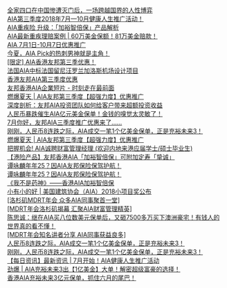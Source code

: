   
[全家四口在中国惨遭灭门后，一场跨越国界的人性博弈](http://www.dianyue.me/archives/487/amrbl3xjlyssk5dt/)  
[AIA第三季度2018年7月—10月健康人生推广活动！](http://www.dianyue.me/archives/962/3pribhp0xl5u3u7i/)  
[AIA重疾险 升级：「加裕智倍保」产品解析](http://www.dianyue.me/archives/838/iw4asvln5hp5awji/)  
[AIA最新重疾理赔案例 | 60万美金保额！81万美金赔款！](http://www.dianyue.me/archives/256/mcugpxusfppglgtd/)  
[AIA 7月1日-10月7日优惠推广](http://www.dianyue.me/archives/391/u5jf6x2zbtu6a2u8/)  
[今夏，AIA Pick的热刺男神就是主角！](http://www.dianyue.me/archives/239/ynyspkfn10udhyts/)  
[[限定] AIA香港友邦第三季优惠！](http://www.dianyue.me/archives/695/qof2yees10zp5cwz/)  
[法国AIA中标法国留尼汪罗兰加洛斯机场设计项目](http://www.dianyue.me/archives/787/xeijkgf9ngi0rx2e/)  
[香港友邦AIA第三季度优惠](http://www.dianyue.me/archives/352/n3o3de0zo48pvgyd/)  
[友邦香港AIA企業短片 - 时刻走在最前面](http://www.dianyue.me/archives/131/mm20kzk7pv3sbji8/)  
[燃爆夏天 | AIA友邦第三季度【超强力度】优惠推广](http://www.dianyue.me/archives/993/2jwmulh3rrtbcklj/)  
[深度剖析：友邦AIA投资团队如何给客户带来超额投资收益](http://www.dianyue.me/archives/087/n3qhnipbfh2hn3fa/)  
[人民币暴跌催生AIA亿元美金保单！金钱的嗅觉太灵敏了！](http://www.dianyue.me/archives/649/iewahmqrdovzeqnd/)  
[7月你好，友邦AIA三季度推广优惠来了……](http://www.dianyue.me/archives/023/9k370oq8v7ruqb6o/)  
[刚刚，人民币8连跌之际，AIA成交一笔1个亿美金保单，正是充裕未来3！](http://www.dianyue.me/archives/533/raik3yzzjvfdwmtj/)  
[燃爆夏天 | AIA友邦第三季度【超强力度】优惠推广](http://www.dianyue.me/archives/923/8mbkhojc5z3xvwoj/)  
[把握机会! AIA诚聘财富管理经理 (欢迎内地来港应届学士/硕士毕业生)](http://www.dianyue.me/archives/641/yp5u6ick7cluek4m/)  
[【港险产品】友邦香港AIA「加裕智倍保」可附加定寿「挚诚」](http://www.dianyue.me/archives/729/3yc2byaxudhhccnx/)  
[谭咏麟年年25？因AIA友邦保险保驾护航！](http://www.dianyue.me/archives/103/rihjthcxvqiboq98/)  
[谭咏麟年年25？因AIA友邦保险保驾护航！](http://www.dianyue.me/archives/357/a9z8sfp9026al0ob/)  
[《我不是药神》——香港AIA加裕智倍保](http://www.dianyue.me/archives/656/uyxthplfvegloe96/)  
[小有小的好 | 美国建筑协会（AIA）2018小项目奖公布](http://www.dianyue.me/archives/254/w321y39o0jco30bu/)  
[[洛杉矶MDRT年会 众多AIA同事聚首一堂]](http://www.dianyue.me/archives/313/rz037nu7kfzgu431/)  
[[MDRT年会洛杉矶揭幕 汇聚AIA财富管理精英]](http://www.dianyue.me/archives/311/miar2m68ai9776y4/)  
[陈思诚：继在AIA买八位数美元保单后，又砸7500多万买下澳洲豪宅！有钱人的世界真的看不懂！](http://www.dianyue.me/archives/664/1zncy2ndnqklricn/)  
[[MDRT年会知名讲者分享 AIA同事获益良多]](http://www.dianyue.me/archives/312/z8rdd2jw0qygnwnr/)  
[人民币8连跌之际，AIA成交一笔1个亿美金保单，正是充裕未来3！](http://www.dianyue.me/archives/790/dx4laosl66d43us6/)  
[刚刚，人民币8连跌之际，AIA成交一笔1个亿美金保单，正是充裕未来3！](http://www.dianyue.me/archives/509/2gq6olcs2nrq89z0/)  
[【每日资讯】最新资讯 | 7月开始！AIA健康人生推广活动](http://www.dianyue.me/archives/537/4prs2rs3g6esdzt5/)  
[劲爆 | AIA充裕未来3出【1亿美金】大单！解密超级富豪的选择！](http://www.dianyue.me/archives/990/gam9sxpbu9p6mhor/)  
[香港AIA充裕未来3亿元保单，抓住六月的尾巴！](http://www.dianyue.me/archives/716/0vpf2kqgeae6owec/)